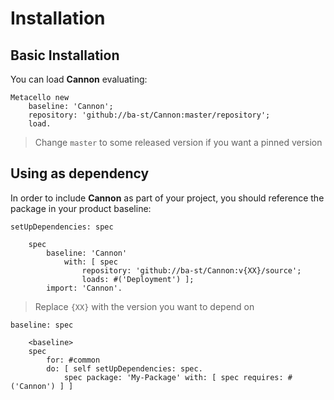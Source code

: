 # Installation

## Basic Installation

You can load **Cannon** evaluating:
```smalltalk
Metacello new
	baseline: 'Cannon';
	repository: 'github://ba-st/Cannon:master/repository';
	load.
```
>  Change `master` to some released version if you want a pinned version

## Using as dependency

In order to include **Cannon** as part of your project, you should reference the package in your product baseline:

```smalltalk
setUpDependencies: spec

	spec
		baseline: 'Cannon'
			with: [ spec
				repository: 'github://ba-st/Cannon:v{XX}/source';
				loads: #('Deployment') ];
		import: 'Cannon'.
```
> Replace `{XX}` with the version you want to depend on

```smalltalk
baseline: spec

	<baseline>
	spec
		for: #common
		do: [ self setUpDependencies: spec.
			spec package: 'My-Package' with: [ spec requires: #('Cannon') ] ]
```

